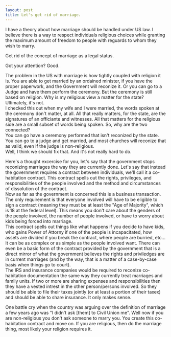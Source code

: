 ```yaml
---
layout: post
title: Let's get rid of marriage.
---
```

I have a theory about how marriage should be handled under US law. I believe there is a way to respect individuals religious choices while granting the maximum amount of freedom to people with reguards to whom they wish to marry.  

Get rid of the concept of marriage as a legal status.  

Got your attention? Good.  

The problem in the US with marriage is how tightly coupled with religion it is. You are able to get married by an ordained minister, if you have the proper paperwork, and the Government will reconize it. Or you can go to a Judge and have them perform the ceremony. But the ceremony is still based on religion. Why is my religious view a matter for the state? Ultimately, it's not.  
I checked this out when my wife and I were married, the words spoken at the ceremony don't matter, at all. All that really matters, for the state, are the signatures of an officiante and witnesses. All that matters for the religious side are a small subset of words being spoken. So, why are the two connected?  
You can go have a ceremony performed that isn't reconized by the state. You can go to a judge and get married, and most churches will reconize that as valid, even if the judge is non-religious.  
Well, I think we should fix that. And it's not really hard to do.  

Here's a thought excercise for you, let's say that the government stops reconizing marriages the way they are currently done. Let's say that instead the government requires a contract between individuals, we'll call it a co-habitation contract. This contract spells out the rights, privileges, and responsibilities of the people involved and the method and circumstances of dissolution of the contract.  
Now as far as the government is concerned this is a business transaction. The only requirement is that everyone involved will have to be eligible to sign a contract (meaning they must be at least the "Age of Majority", which is 18 at the federal level). This means you don't care about the genders of the people involved, the number of people involved, or have to worry about kids being forced into marriage.  
This contract spells out things like what happens if you decide to have kids, who gains Power of Attorny if one of the people is incapacitated, how assets are divided if you break the contract, where people are burried, etc... It can be as complex or as simple as the people involved want. There can even be a basic form of the contract provided by the government that is a direct mirror of what the government believes the rights and priviledges are in current marriages (and by the way, that is a matter of a case-by-case basis when things go to court).  
The IRS and insurance companies would be required to reconize co-habitation documentation the same way they currently treat marriages and family units. If two or more are sharing expenses and responsibilities then they have a vested intrest in the other person/persons involved. So they should be able to file their taxes jointly (or at least a portion of their taxex) and should be able to share insurance. It only makes sense. 

One battle cry when the country was arguing over the definition of marriage a few years ago was "I didn't ask [them] to Civil Union me". Well now if you are non-religious you don't ask someone to marry you. You create this co-habitation contract and move on. If you are religious, then do the marriage thing, most likely your religion requires it.